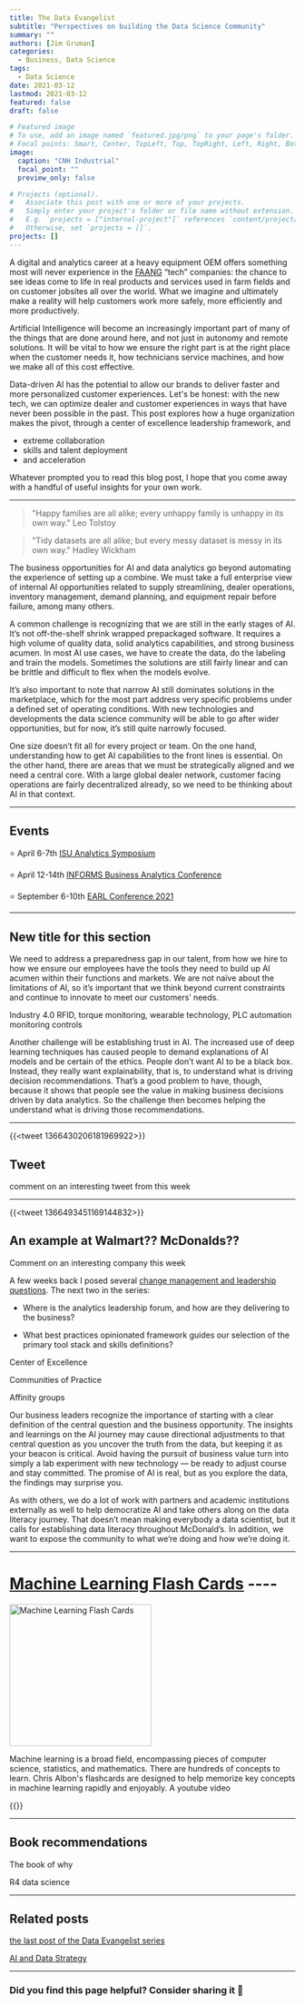 ```yaml
---
title: The Data Evangelist
subtitle: "Perspectives on building the Data Science Community"
summary: ""
authors: [Jim Gruman]
categories: 
  - Business, Data Science
tags: 
  - Data Science
date: 2021-03-12
lastmod: 2021-03-12
featured: false
draft: false

# Featured image
# To use, add an image named `featured.jpg/png` to your page's folder.
# Focal points: Smart, Center, TopLeft, Top, TopRight, Left, Right, BottomLeft, Bottom, BottomRight.
image:
  caption: "CNH Industrial"
  focal_point: ""
  preview_only: false

# Projects (optional).
#   Associate this post with one or more of your projects.
#   Simply enter your project's folder or file name without extension.
#   E.g. `projects = ["internal-project"]` references `content/project/deep-learning/index.md`.
#   Otherwise, set `projects = []`.
projects: []
---
```


A digital and analytics career at a heavy equipment OEM offers something most will never experience in the [FAANG](https://www.businessinsider.com/what-is-faang) “tech” companies: the chance to see ideas come to life in real products and services used in farm fields and on customer jobsites all over the world. What we imagine and ultimately make a reality will help customers work more safely, more efficiently and more productively.

Artificial Intelligence will become an increasingly important part of many of the things that are done around here, and not just in autonomy and remote solutions. It will be vital to how we ensure the right part is at the right place when the customer needs it, how technicians service machines, and how we make all of this cost effective.

Data-driven AI has the potential to allow our brands to deliver faster and more personalized customer experiences. Let's be honest: with the new tech, we can optimize dealer and customer experiences in ways that have never been possible in the past. This post explores how a huge organization makes the pivot, through a center of excellence  leadership framework, and

- extreme collaboration
- skills and talent deployment
- and acceleration

Whatever prompted you to read this blog post, I hope that you come away with a handful of useful insights for your own work.

----

> "Happy families are all alike; every unhappy family is unhappy in its own way." Leo Tolstoy

> "Tidy datasets are all alike; but every messy dataset is messy in its own way." Hadley Wickham

The business opportunities for AI and data analytics go beyond automating the experience of setting up a combine. We must take a full enterprise view of internal AI opportunities related to supply streamlining, dealer operations, inventory management, demand planning, and equipment repair before failure, among many others.

A common challenge is recognizing that we are still in the early stages of AI. It’s not off-the-shelf shrink wrapped prepackaged software. It requires a high volume of quality data, solid analytics capabilities, and strong business acumen. In most AI use cases, we have to create the data, do the labeling and train the models. Sometimes the solutions are still fairly linear and can be brittle and difficult to flex when the models evolve.

It’s also important to note that narrow AI still dominates solutions in the marketplace, which for the most part address very specific problems under a defined set of operating conditions. With new technologies and developments the data science community will be able to go after wider opportunities, but for now, it’s still quite narrowly focused.

One size doesn’t fit all for every project or team. On the one hand, understanding how to get AI capabilities to the front lines is essential. On the other hand, there are areas that we must be strategically aligned and we need a central core. With a large global dealer network, customer facing operations are fairly decentralized already, so we need to be thinking about AI in that context. 

----

## Events

⭐️ April 6-7th [ISU Analytics Symposium](https://www.ivybusiness.iastate.edu/analytics-symposium/)

⭐️ April 12-14th
[INFORMS Business Analytics Conference](http://meetings2.informs.org/wordpress/analytics2021/)

⭐️ September 6-10th [EARL Conference 2021]( https://info.mango-solutions.com/earl-2021#:~:text=EARL%202021%206%2D10th%20September,of%20the%20world%27s%20leading%20practitioners)

----

## New title for this section

We need to address a preparedness gap in our talent, from how we hire to how we ensure our employees have the tools they need to build up AI acumen within their functions and markets. We are not naïve about the limitations of AI, so it’s important that we think beyond current constraints and continue to innovate to meet our customers’ needs.

Industry 4.0 RFID, torque monitoring, wearable technology, PLC automation monitoring controls


Another challenge will be establishing trust in AI. The increased use of deep learning techniques has caused people to demand explanations of AI models and be certain of the ethics. People don’t want AI to be a black box. Instead, they really want explainability, that is, to understand what is driving decision recommendations. That’s a good problem to have, though, because it shows that people see the value in making business decisions driven by data analytics. So the challenge then becomes helping the understand what is driving those recommendations.

----

{{<tweet 1366430206181969922>}}

## Tweet


comment on an interesting tweet from this week

----

{{<tweet 1366493451169144832>}}

## An example at Walmart??  McDonalds??  


Comment on an interesting company this week


A few weeks back I posed several [change management and leadership questions](https://jimgruman.netlify.app/post/2021-02-05-data-evangelist-part-2/). The next two in the series:

- Where is the analytics leadership forum, and how are they delivering to the business?

- What best practices opinionated framework guides our selection of the primary tool stack and skills definitions?



Center of Excellence

Communities of Practice

Affinity groups


Our business leaders recognize the importance of starting with a clear definition of the central question and the business opportunity. The insights and learnings on the AI journey may cause directional adjustments to that central question as you uncover the truth from the data, but keeping it as your beacon is critical. Avoid having the pursuit of business value turn into simply a lab experiment with new technology — be ready to adjust course and stay committed. The promise of AI is real, but as you explore the data, the findings may surprise you.

As with others, we do a lot of work with partners and academic institutions externally as well to help democratize AI and take others along on the data literacy journey. That doesn’t mean making everybody a data scientist, but it calls for establishing data literacy throughout McDonald’s. In addition, we want to expose the community to what we’re doing and how we’re doing it. 


----

# [Machine Learning Flash Cards](https://t.co/eZ2bbpDzwV?amp=1) ----

<a href="https://t.co/eZ2bbpDzwV?amp=1"><img alt="Machine Learning Flash Cards" src="https://pbs.twimg.com/profile_banners/11518572/1503261622/600x200" width="250"></a>

Machine learning is a broad field, encompassing pieces of computer science, statistics, and mathematics. There are hundreds of concepts to learn. Chris Albon's flashcards are designed to help memorize key concepts in machine learning rapidly and enjoyably.
A youtube video

{{<youtube SVtRsDhHlDk>}}

----

## Book recommendations

The book of why


R4 data science



----

## Related posts

[the last post of the Data Evangelist series](https://jimgruman.netlify.app/post/2021-03-01-data-evangelist-part-3/)

[AI and Data Strategy](https://jimgruman.netlify.app/post/ai-and-data-strategy/)

----

### Did you find this page helpful? Consider sharing it 🙌